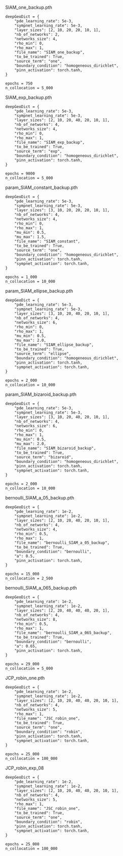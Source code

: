 SIAM_one_backup.pth

    deepGeoDict = {
        "pde_learning_rate": 5e-3,
        "sympnet_learning_rate": 5e-3,
        "layer_sizes": [2, 10, 20, 20, 10, 1],
        "nb_of_networks": 2,
        "networks_size": 4,
        "rho_min": 0,
        "rho_max": 1,
        "file_name": "SIAM_one_backup",
        "to_be_trained": True,
        "source_term": "one",
        "boundary_condition": "homogeneous_dirichlet",
        "pinn_activation": torch.tanh,
    }

    epochs = 750
    n_collocation = 5_000

SIAM_exp_backup.pth

    deepGeoDict = {
        "pde_learning_rate": 5e-3,
        "sympnet_learning_rate": 5e-3,
        "layer_sizes": [2, 10, 20, 40, 20, 10, 1],
        "nb_of_networks": 4,
        "networks_size": 4,
        "rho_min": 0,
        "rho_max": 1,
        "file_name": "SIAM_exp_backup",
        "to_be_trained": True,
        "source_term": "exp",
        "boundary_condition": "homogeneous_dirichlet",
        "pinn_activation": torch.tanh,
    }

    epochs = 9000
    n_collocation = 5_000

param_SIAM_constant_backup.pth

    deepGeoDict = {
        "pde_learning_rate": 5e-3,
        "sympnet_learning_rate": 5e-3,
        "layer_sizes": [3, 10, 20, 20, 20, 10, 1],
        "nb_of_networks": 4,
        "networks_size": 4,
        "rho_min": 0,
        "rho_max": 1,
        "mu_min": 0.5,
        "mu_max": 1.5,
        "file_name": "SIAM_constant",
        "to_be_trained": True,
        "source_term": "one",
        "boundary_condition": "homogeneous_dirichlet",
        "pinn_activation": torch.tanh,
        "sympnet_activation": torch.tanh,
    }

    epochs = 1_000
    n_collocation = 10_000

param_SIAM_ellipse_backup.pth

    deepGeoDict = {
        "pde_learning_rate": 5e-3,
        "sympnet_learning_rate": 5e-3,
        "layer_sizes": [3, 10, 20, 40, 20, 10, 1],
        "nb_of_networks": 4,
        "networks_size": 6,
        "rho_min": 0,
        "rho_max": 1,
        "mu_min": 0.5,
        "mu_max": 2.0,
        "file_name": "SIAM_ellipse_backup",
        "to_be_trained": True,
        "source_term": "ellipse",
        "boundary_condition": "homogeneous_dirichlet",
        "pinn_activation": torch.tanh,
        "sympnet_activation": torch.tanh,
    }

    epochs = 2_000
    n_collocation = 10_000

param_SIAM_bizaroid_backup.pth

    deepGeoDict = {
        "pde_learning_rate": 5e-3,
        "sympnet_learning_rate": 5e-3,
        "layer_sizes": [3, 10, 20, 40, 20, 10, 1],
        "nb_of_networks": 4,
        "networks_size": 6,
        "rho_min": 0,
        "rho_max": 1,
        "mu_min": 0.5,
        "mu_max": 2.0,
        "file_name": "SIAM_bizaroid_backup",
        "to_be_trained": True,
        "source_term": "bizaroid",
        "boundary_condition": "homogeneous_dirichlet",
        "pinn_activation": torch.tanh,
        "sympnet_activation": torch.tanh,
    }

    epochs = 2_000
    n_collocation = 10_000

bernoulli_SIAM_a_05_backup.pth

    deepGeoDict = {
        "pde_learning_rate": 1e-2,
        "sympnet_learning_rate": 1e-2,
        "layer_sizes": [2, 10, 20, 40, 20, 10, 1],
        "nb_of_networks": 4,
        "networks_size": 4,
        "rho_min": 0.5,
        "rho_max": 1,
        "file_name": "bernoulli_SIAM_a_05_backup",
        "to_be_trained": True,
        "boundary_condition": "bernoulli",
        "a": 0.5,
        "pinn_activation": torch.tanh,
    }

    epochs = 15_000
    n_collocation = 2_500

bernoulli_SIAM_a_065_backup.pth

    deepGeoDict = {
        "pde_learning_rate": 1e-2,
        "sympnet_learning_rate": 1e-2,
        "layer_sizes": [2, 20, 40, 40, 40, 20, 1],
        "nb_of_networks": 4,
        "networks_size": 8,
        "rho_min": 0.5,
        "rho_max": 1,
        "file_name": "bernoulli_SIAM_a_065_backup",
        "to_be_trained": True,
        "boundary_condition": "bernoulli",
        "a": 0.65,
        "pinn_activation": torch.tanh,
    }

    epochs = 29_000
    n_collocation = 5_000

JCP_robin_one.pth

    deepGeoDict = {
        "pde_learning_rate": 1e-2,
        "sympnet_learning_rate": 1e-2,
        "layer_sizes": [2, 10, 20, 40, 40, 20, 10, 1],
        "nb_of_networks": 4,
        "networks_size": 5,
        "rho_max": 1,
        "file_name": "JSC_robin_one",
        "to_be_trained": True,
        "source_term": "one",
        "boundary_condition": "robin",
        "pinn_activation": torch.tanh,
        "sympnet_activation": torch.tanh,
    }

    epochs = 25_000
    n_collocation = 100_000

JCP_robin_exp_08

    deepGeoDict = {
        "pde_learning_rate": 1e-2,
        "sympnet_learning_rate": 1e-2,
        "layer_sizes": [2, 10, 20, 40, 40, 20, 10, 1],
        "nb_of_networks": 4,
        "networks_size": 5,
        "rho_max": 1,
        "file_name": "JSC_robin_one",
        "to_be_trained": True,
        "source_term": "one",
        "boundary_condition": "robin",
        "pinn_activation": torch.tanh,
        "sympnet_activation": torch.tanh,
    }

    epochs = 25_000
    n_collocation = 100_000